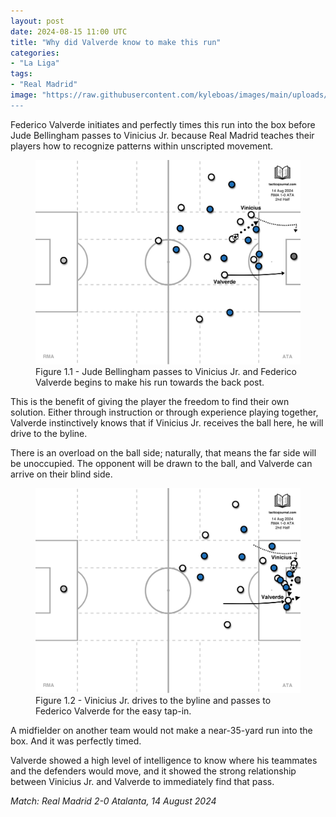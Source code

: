 ```yaml
---
layout: post
date: 2024-08-15 11:00 UTC
title: "Why did Valverde know to make this run"
categories:
- "La Liga"
tags:
- "Real Madrid"
image: "https://raw.githubusercontent.com/kyleboas/images/main/uploads/2024/08/14/Image-14Aug2024_23:45:21.png
---
```


Federico Valverde initiates and perfectly times this run into the box before Jude Bellingham passes to Vinicius Jr. because Real Madrid teaches their players how to recognize patterns within unscripted movement.

<!---more--->

<figure>
    <img src="https://raw.githubusercontent.com/kyleboas/images/main/uploads/2024/08/14/Image-14Aug2024_23:45:19.png">
    <figcaption>Figure 1.1 - Jude Bellingham passes to Vinicius Jr. and Federico Valverde begins to make his run towards the back post.</figcaption>
</figure>

This is the benefit of giving the player the freedom to find their own solution. Either through instruction or through experience playing together, Valverde instinctively knows that if Vinicius Jr. receives the ball here, he will drive to the byline.

There is an overload on the ball side; naturally, that means the far side will be unoccupied. The opponent will be drawn to the ball, and Valverde can arrive on their blind side.

<figure>
    <img src="https://raw.githubusercontent.com/kyleboas/images/main/uploads/2024/08/14/Image-14Aug2024_23:45:22.png">
    <figcaption>Figure 1.2 - Vinicius Jr. drives to the byline and passes to Federico Valverde for the easy tap-in.</figcaption>
</figure>

A midfielder on another team would not make a near-35-yard run into the box. And it was perfectly timed. 

Valverde showed a high level of intelligence to know where his teammates and the defenders would move, and it showed the strong relationship between Vinicius Jr. and Valverde to immediately find that pass.

*Match: Real Madrid 2-0 Atalanta, 14 August 2024*